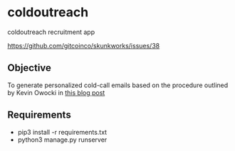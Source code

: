 # coldoutreach
coldoutreach recruitment app

https://github.com/gitcoinco/skunkworks/issues/38

## Objective
To generate personalized cold-call emails based on the procedure outlined by Kevin Owocki in [this blog post](https://owocki.com/recruit-a-list-engineers-what-a-cold-recruitment-message-should-look-like/)

## Requirements
 - pip3 install -r requirements.txt
 - python3 manage.py runserver